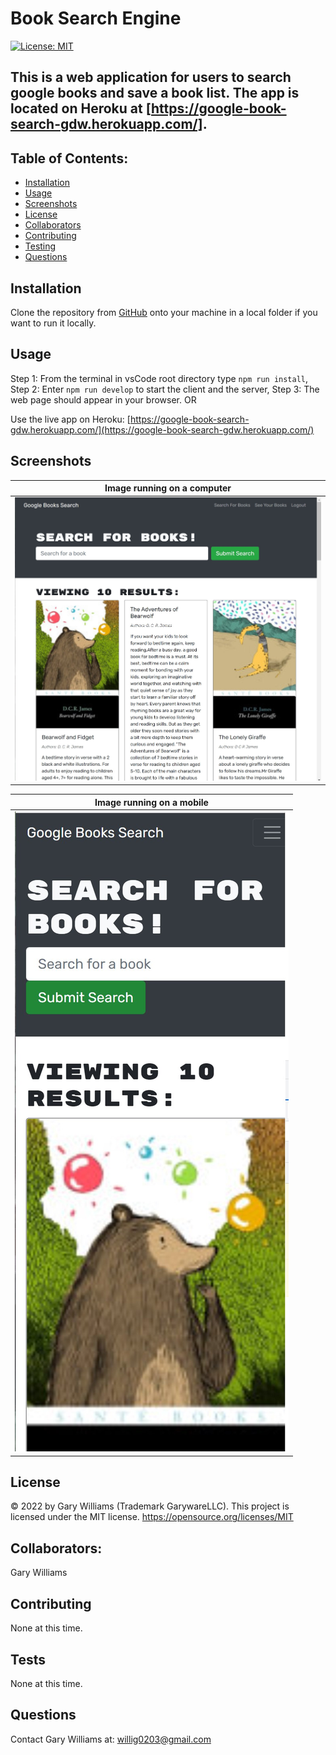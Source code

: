 # Book Search Engine

[![License: MIT](https://img.shields.io/badge/License-MIT-yellow.svg)](https://opensource.org/licenses/MIT)

## This is a web application for users to search google books and save a book list. The app is located on Heroku at [https://google-book-search-gdw.herokuapp.com/].

## Table of Contents:

- [Installation](#installation)
- [Usage](#usage)
- [Screenshots](#screenshots)
- [License](#license)
- [Collaborators](#collaborators)
- [Contributing](#contributing)
- [Testing](#tests)
- [Questions](#questions)

## Installation

Clone the repository from [GitHub](https://github.com/willig0203/solid-broccoli) onto your machine in a local folder if you want to run it locally.

## Usage

Step 1: From the terminal in vsCode root directory type `npm run install`,
Step 2: Enter `npm run develop` to start the client and the server,
Step 3: The web page should appear in your browser.
OR

Use the live app on Heroku: [https://google-book-search-gdw.herokuapp.com/](https://google-book-search-gdw.herokuapp.com/)

## Screenshots

|            <b>Image running on a computer</b>            |
| :------------------------------------------------------: |
| ![space-1.jpg](./client/public/images/Screenshotweb.jpg) |

|              <b>Image running on a mobile</b>               |
| :---------------------------------------------------------: |
| ![space-2.jpg](./client/public/images/Screenshotmobile.jpg) |

## License

&copy; 2022 by Gary Williams (Trademark GarywareLLC).
This project is licensed under the MIT license.
https://opensource.org/licenses/MIT

## Collaborators:

Gary Williams

## Contributing

None at this time.

## Tests

None at this time.

## Questions

Contact Gary Williams at: [willig0203@gmail.com](mailto:willig0203@gmail.com)
